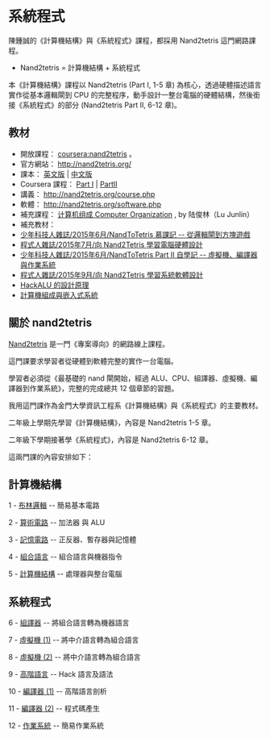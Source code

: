 # 系統程式

陳鍾誠的《計算機結構》與《系統程式》課程，都採用 Nand2tetris 這門網路課程。

* Nand2tetris = 計算機結構 + 系統程式

本《計算機結構》課程以 Nand2tetris (Part I, 1-5 章) 為核心，透過硬體描述語言實作從基本邏輯閘到 CPU 的完整程序，動手設計一整台電腦的硬體結構，然後銜接《系統程式》的部分 (Nand2tetris Part II, 6-12 章)。

## 教材

* 開放課程： [coursera:nand2tetris](https://www.coursera.org/course/nand2tetris1) 。
 * 官方網站： <http://nand2tetris.org/>
 * 課本： [英文版](http://nand2tetris.org/book.php) | [中文版](http://product.dangdang.com/9261236.html)
 * Coursera 課程： [Part I](https://www.coursera.org/course/nand2tetris1) | [PartII](https://www.coursera.org/learn/nand2tetris2/)
 * 講義： <http://nand2tetris.org/course.php>
 * 軟體： <http://nand2tetris.org/software.php>
* 補充課程： [计算机组成 Computer Organization](https://zh-tw.coursera.org/learn/jisuanji-zucheng) , by 陆俊林（Lu Junlin）
* 補充教材： 
 * [少年科技人雜誌/2015年6月/NandToTetris 慕課記 -- 從邏輯閘到方塊遊戲](http://programmermagazine.github.io/mag/ymag201506/home.html)
 * [程式人雜誌/2015年7月/向 Nand2Tetris 學習電腦硬體設計](http://programmermagazine.github.io/mag/pmag201507/home.html)
 * [少年科技人雜誌/2015年6月/NandToTetris Part II 自學記 -- 虛擬機、編譯器與作業系統](http://programmermagazine.github.io/mag/ymag201508/home.html)
 * [程式人雜誌/2015年9月/向 Nand2Tetris 學習系統軟體設計](http://programmermagazine.github.io/mag/pmag201509/home.html)
 * [HackALU 的設計原理](HackALU.md)
 * [計算機組成與嵌入式系統](http://product.dangdang.com/23358872.html)

## 關於 nand2tetris

[Nand2tetris](http://www.nand2tetris.org/course.php) 是一門《專案導向》的網路線上課程。

這門課要求學習者從硬體到軟體完整的實作一台電腦。

學習者必須從《最基礎的 nand 閘開始，經過 ALU、CPU、組譯器、虛擬機、編譯器到作業系統》，完整的完成總共 12 個章節的習題。

我用這門課作為金門大學資訊工程系《計算機結構》與《系統程式》的主要教材。

二年級上學期先學習《計算機結構》，內容是 Nand2tetris 1-5 章。

二年級下學期接著學《系統程式》，內容是 Nand2tetris 6-12 章。

這兩門課的內容安排如下：

## 計算機結構

1 - [布林邏輯](chapter1.md) -- 簡易基本電路

2 - [算術電路](chapter2.md) -- 加法器 與 ALU

3 - [記憶電路](chapter3.md) -- 正反器、暫存器與記憶體

4 - [組合語言](chapter4.md) -- 組合語言與機器指令

5 - [計算機結構](chapter5.md) -- 處理器與整台電腦

## 系統程式

6 - [組譯器](chapter6.md) -- 將組合語言轉為機器語言

7 - [虛擬機 (1)](chapter7.md) -- 將中介語言轉為組合語言

8 - [虛擬機 (2)](chapter8.md) -- 將中介語言轉為組合語言

9 - [高階語言](chapter9.md) -- Hack 語言及語法

10 - [編譯器 (1)](chapter10.md) -- 高階語言剖析

11 - [編譯器 (2)](chapter11.md) -- 程式碼產生

12 - [作業系統](chapter12.md) -- 簡易作業系統



